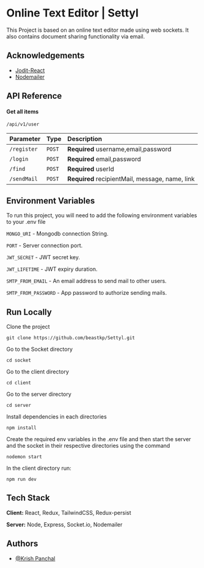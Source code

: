 
# Online Text Editor | Settyl 

This Project is based on an online text editor made using web sockets. It also contains document sharing functionality via email.


## Acknowledgements

 - [Jodit-React](https://www.npmjs.com/package/jodit-react)
 - [Nodemailer](https://nodemailer.com/)


## API Reference

#### Get all items


    /api/v1/user


| Parameter | Type     | Description                |
| :-------- | :------- | :------------------------- |
| `/register` | `POST` | **Required** username,email,password |
|`/login` | `POST` | **Required** email,password|
|`/find` | `POST` | **Required** userId |
|`/sendMail` | `POST`| **Required** recipientMail, message, name, link |


## Environment Variables

To run this project, you will need to add the following environment variables to your .env file

`MONGO_URI` - Mongodb connection String.

`PORT` - Server connection port.

`JWT_SECRET` - JWT secret key.

`JWT_LIFETIME` - JWT expiry duration.

`SMTP_FROM_EMAIL` - An email address to send mail to other users.

`SMTP_FROM_PASSWORD` - App password to authorize sending mails. 


## Run Locally

Clone the project


    git clone https://github.com/beastkp/Settyl.git


Go to the Socket directory

    cd socket

Go to the client directory

    cd client

Go to the server directory

    cd server

Install dependencies in each directories

    npm install

Create the required env variables in the .env file and then start the server and the socket in their respective directories using the command

    nodemon start

In the client directory run: 

    npm run dev



## Tech Stack

**Client:** React, Redux, TailwindCSS, Redux-persist

**Server:** Node, Express, Socket.io, Nodemailer


## Authors

- [@Krish Panchal](https://github.com/beastkp)

